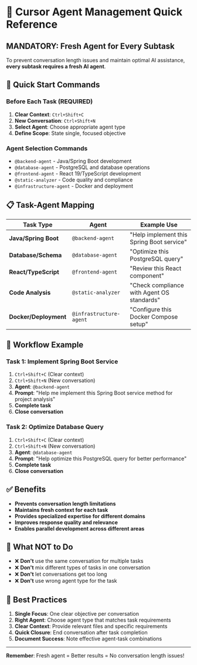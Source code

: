 # 🎯 Cursor Agent Management Quick Reference

## **MANDATORY: Fresh Agent for Every Subtask**

To prevent conversation length issues and maintain optimal AI assistance, **every subtask requires a fresh AI agent**.

## 🚀 Quick Start Commands

### **Before Each Task (REQUIRED)**
1. **Clear Context**: `Ctrl+Shift+C`
2. **New Conversation**: `Ctrl+Shift+N`
3. **Select Agent**: Choose appropriate agent type
4. **Define Scope**: State single, focused objective

### **Agent Selection Commands**
- `@backend-agent` - Java/Spring Boot development
- `@database-agent` - PostgreSQL and database operations
- `@frontend-agent` - React 19/TypeScript development
- `@static-analyzer` - Code quality and compliance
- `@infrastructure-agent` - Docker and deployment

## 📋 Task-Agent Mapping

| Task Type | Agent | Example Use |
|-----------|-------|-------------|
| **Java/Spring Boot** | `@backend-agent` | "Help implement this Spring Boot service" |
| **Database/Schema** | `@database-agent` | "Optimize this PostgreSQL query" |
| **React/TypeScript** | `@frontend-agent` | "Review this React component" |
| **Code Analysis** | `@static-analyzer` | "Check compliance with Agent OS standards" |
| **Docker/Deployment** | `@infrastructure-agent` | "Configure this Docker Compose setup" |

## 🔄 Workflow Example

### **Task 1: Implement Spring Boot Service**
1. `Ctrl+Shift+C` (Clear context)
2. `Ctrl+Shift+N` (New conversation)
3. **Agent**: `@backend-agent`
4. **Prompt**: "Help me implement this Spring Boot service method for project analysis"
5. **Complete task**
6. **Close conversation**

### **Task 2: Optimize Database Query**
1. `Ctrl+Shift+C` (Clear context)
2. `Ctrl+Shift+N` (New conversation)
3. **Agent**: `@database-agent`
4. **Prompt**: "Help optimize this PostgreSQL query for better performance"
5. **Complete task**
6. **Close conversation**

## ✅ Benefits

- **Prevents conversation length limitations**
- **Maintains fresh context for each task**
- **Provides specialized expertise for different domains**
- **Improves response quality and relevance**
- **Enables parallel development across different areas**

## 🚫 What NOT to Do

- ❌ **Don't** use the same conversation for multiple tasks
- ❌ **Don't** mix different types of tasks in one conversation
- ❌ **Don't** let conversations get too long
- ❌ **Don't** use wrong agent type for the task

## 🎯 Best Practices

1. **Single Focus**: One clear objective per conversation
2. **Right Agent**: Choose agent type that matches task requirements
3. **Clear Context**: Provide relevant files and specific requirements
4. **Quick Closure**: End conversation after task completion
5. **Document Success**: Note effective agent-task combinations

---

**Remember**: Fresh agent = Better results = No conversation length issues!
